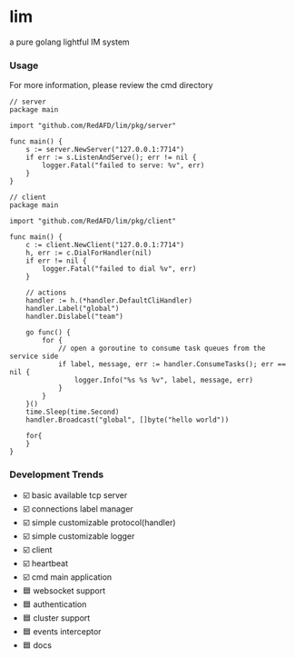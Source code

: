 # lim
a pure golang lightful IM system
### Usage
For more information, please review the cmd directory
```golang
// server
package main

import "github.com/RedAFD/lim/pkg/server"

func main() {
    s := server.NewServer("127.0.0.1:7714")
	if err := s.ListenAndServe(); err != nil {
        logger.Fatal("failed to serve: %v", err)
    }
}
```
```golang
// client
package main

import "github.com/RedAFD/lim/pkg/client"

func main() {
    c := client.NewClient("127.0.0.1:7714")
    h, err := c.DialForHandler(nil)
    if err != nil {
        logger.Fatal("failed to dial %v", err)
    }

    // actions
    handler := h.(*handler.DefaultCliHandler)
    handler.Label("global")
    handler.Dislabel("team")

    go func() {
        for {
            // open a goroutine to consume task queues from the service side
            if label, message, err := handler.ConsumeTasks(); err == nil {
                logger.Info("%s %s %v", label, message, err)
            }
        }
    }()
    time.Sleep(time.Second)
    handler.Broadcast("global", []byte("hello world"))

    for{
    }
}
```
### Development Trends
- ☑️ basic available tcp server
- ☑️ connections label manager
- ☑️ simple customizable protocol(handler)
- ☑️ simple customizable logger
- ☑️ client
- ☑️ heartbeat
- ☑️ cmd main application
- 🟦 websocket support
- 🟦 authentication
- 🟦 cluster support
- 🟦 events interceptor
- 🟦 docs
